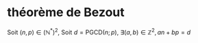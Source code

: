 # théorème de Bezout
Soit $(n, p)\in(\mathbb N^*)^2$,
Soit $d = \text{PGCD}(n; p)$,
$\exists(a, b)\in\mathbb Z^2, an+bp = d$
